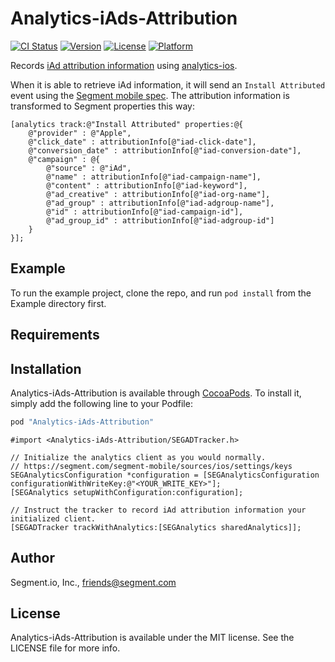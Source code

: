 # Analytics-iAds-Attribution

[![CI Status](http://img.shields.io/travis/segmentio/analytics-ios-iads-attribution.svg?style=flat)](https://travis-ci.org/segmentio/analytics-ios-iads-attribution)
[![Version](https://img.shields.io/cocoapods/v/Analytics-iAds-Attribution.svg?style=flat)](http://cocoapods.org/pods/Analytics-iAds-Attribution)
[![License](https://img.shields.io/cocoapods/l/Analytics-iAds-Attribution.svg?style=flat)](http://cocoapods.org/pods/Analytics-iAds-Attribution)
[![Platform](https://img.shields.io/cocoapods/p/Analytics-iAds-Attribution.svg?style=flat)](http://cocoapods.org/pods/Analytics-iAds-Attribution)

Records [iAd attribution information](http://searchads.apple.com/help/measure-results/) using [analytics-ios](https://github.com/segmentio/analytics-ios).

When it is able to retrieve iAd information, it will send an `Install Attributed` event using the [Segment mobile spec](https://segment.com/docs/spec/mobile/#install-attributed). The attribution information is transformed to Segment properties
this way:

```obj-c
[analytics track:@"Install Attributed" properties:@{
    @"provider" : @"Apple",
    @"click_date" : attributionInfo[@"iad-click-date"],
    @"conversion_date" : attributionInfo[@"iad-conversion-date"],
    @"campaign" : @{
        @"source" : @"iAd",
        @"name" : attributionInfo[@"iad-campaign-name"],
        @"content" : attributionInfo[@"iad-keyword"],
        @"ad_creative" : attributionInfo[@"iad-org-name"],
        @"ad_group" : attributionInfo[@"iad-adgroup-name"],
        @"id" : attributionInfo[@"iad-campaign-id"],
        @"ad_group_id" : attributionInfo[@"iad-adgroup-id"]
    }
}];
```

## Example

To run the example project, clone the repo, and run `pod install` from the Example directory first.

## Requirements

## Installation

Analytics-iAds-Attribution is available through [CocoaPods](http://cocoapods.org). To install
it, simply add the following line to your Podfile:

```ruby
pod "Analytics-iAds-Attribution"
```

```obj-c
#import <Analytics-iAds-Attribution/SEGADTracker.h>

// Initialize the analytics client as you would normally.
// https://segment.com/segment-mobile/sources/ios/settings/keys
SEGAnalyticsConfiguration *configuration = [SEGAnalyticsConfiguration configurationWithWriteKey:@"<YOUR_WRITE_KEY>"];
[SEGAnalytics setupWithConfiguration:configuration];

// Instruct the tracker to record iAd attribution information your initialized client.
[SEGADTracker trackWithAnalytics:[SEGAnalytics sharedAnalytics]];
```

## Author

Segment.io, Inc., friends@segment.com

## License

Analytics-iAds-Attribution is available under the MIT license. See the LICENSE file for more info.

